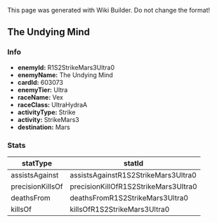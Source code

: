 <span class="wiki-builder">This page was generated with Wiki Builder. Do not change the format!</span>

## The Undying Mind
### Info
* **enemyId:** R1S2StrikeMars3Ultra0
* **enemyName:** The Undying Mind
* **cardId:** 603073
* **enemyTier:** Ultra
* **raceName:** Vex
* **raceClass:** UltraHydraA
* **activityType:** Strike
* **activity:** StrikeMars3
* **destination:** Mars

### Stats
statType | statId
-------- | ------
assistsAgainst | assistsAgainstR1S2StrikeMars3Ultra0
precisionKillsOf | precisionKillOfR1S2StrikeMars3Ultra0
deathsFrom | deathsFromR1S2StrikeMars3Ultra0
killsOf | killsOfR1S2StrikeMars3Ultra0

